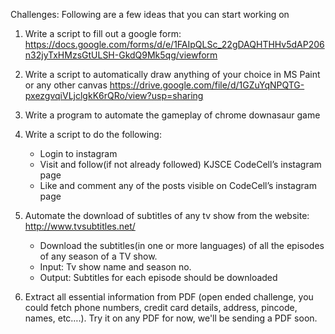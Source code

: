 Challenges: 
Following are a few ideas that you can start working on

1. Write a script to fill out a google form: https://docs.google.com/forms/d/e/1FAIpQLSc_22gDAQHTHHv5dAP206n32jyTxHMzsGtULSH-GkdQ9Mk5qg/viewform

2. Write a script to automatically draw anything of your choice in MS Paint or any other canvas https://drive.google.com/file/d/1GZuYqNPQTG-pxezgvqiVLjclgkK6rQRo/view?usp=sharing

3. Write a program to automate the gameplay of chrome downasaur game

4. Write a script to do the following:
    - Login to instagram
    - Visit and follow(if not already followed) KJSCE CodeCell’s instagram page
    - Like and comment any of the posts visible on CodeCell’s instagram page

5. Automate the download of subtitles of any tv show from the website: http://www.tvsubtitles.net/
    - Download the subtitles(in one or more languages) of all the episodes of any season of  a TV show.
    - Input: Tv show name and season no.
    - Output: Subtitles for each episode should be downloaded

6. Extract all essential information from PDF (open ended challenge, you could fetch phone numbers, credit card details, address, pincode, names, etc….). Try it on any PDF for now, we'll be sending a PDF soon.